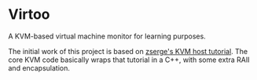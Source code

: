 # Virtoo
A KVM-based virtual machine monitor for learning purposes.

The initial work of this project is based on [zserge's KVM host tutorial](https://zserge.com/posts/kvm/). The core KVM code basically wraps that tutorial in a C++, with some extra RAII and encapsulation.

